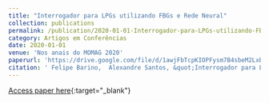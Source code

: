```yaml
---
title: "Interrogador para LPGs utilizando FBGs e Rede Neural"
collection: publications
permalink: /publication/2020-01-01-Interrogador-para-LPGs-utilizando-FBGs-e-Rede-Neural
category: Artigos em Conferências
date: 2020-01-01
venue: 'Nos anais do MOMAG 2020'
paperurl: 'https://drive.google.com/file/d/1awjFbTcpKIOPFysm7B4sbeM2LxB-AcKG/view?ts=602fbb6b'
citation: ' Felipe Barino,  Alexandre Santos, &quot;Interrogador para LPGs utilizando FBGs e Rede Neural.&quot; Nos anais do MOMAG 2020, 2020.'
---
```

[Access paper here](https://drive.google.com/file/d/1awjFbTcpKIOPFysm7B4sbeM2LxB-AcKG/view?ts=602fbb6b){:target="_blank"}
